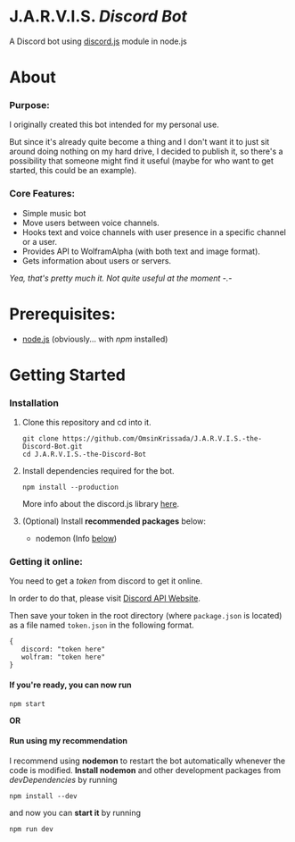 # **J.A.R.V.I.S. *Discord Bot***

A Discord bot using [discord.js](https://discord.js.org) module in node.js

# About
### Purpose:
I originally created this bot intended for my personal use.

But since it's already quite become a thing and I don't want it to just sit around doing nothing on my hard drive, I decided to publish it, so there's a possibility that someone might find it useful (maybe for who want to get started, this could be an example).

### Core Features:
- Simple music bot
- Move users between voice channels.
- Hooks text and voice channels with user presence in a specific channel or a user.
- Provides API to WolframAlpha (with both text and image format).
- Gets information about users or servers.

*Yea, that's pretty much it. Not quite useful at the moment -.-*

# Prerequisites:
- [node.js](https://nodejs.org/en/download/) (obviously... with *npm* installed)

# Getting Started
### Installation
1. Clone this repository and cd into it.
   ```
   git clone https://github.com/OmsinKrissada/J.A.R.V.I.S.-the-Discord-Bot.git
   cd J.A.R.V.I.S.-the-Discord-Bot
   ```

2. Install dependencies required for the bot.
   ```
   npm install --production
   ```
   More info about the discord.js library [here](https://discord.js.org/#/).

3. (Optional) Install **recommended packages** below:
   - nodemon (Info [below](#run-using-my-recommendation))

### Getting it online:

You need to get a *token* from discord to get it online.

In order to do that, please visit [Discord API Website](https://discordapp.com/developers).

Then save your token in the root directory (where `package.json` is located) as a file named `token.json` in the following format.
```
{
   discord: "token here"
   wolfram: "token here"
}
```

#### If you're ready, you can now run
```
npm start
```

**OR**

#### Run using my recommendation
I recommend using **nodemon** to restart the bot automatically whenever the code is modified.
**Install nodemon** and other development packages from *devDependencies* by running
```
npm install --dev
```
and now you can **start it** by running
```
npm run dev
```
